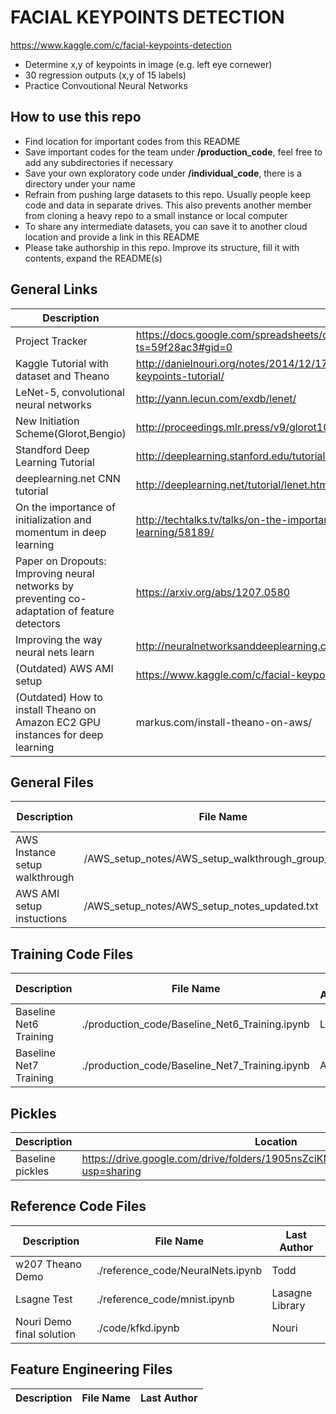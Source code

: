 # FACIAL KEYPOINTS DETECTION

https://www.kaggle.com/c/facial-keypoints-detection

* Determine x,y of keypoints in image (e.g. left eye cornewer)
* 30 regression outputs (x,y of 15 labels)
* Practice Convoutional Neural Networks

## How to use this repo

* Find location for important codes from this README
* Save important codes for the team under **/production_code**, feel free to add any subdirectories if necessary
* Save your own exploratory code under **/individual_code**, there is a directory under your name
* Refrain from pushing large datasets to this repo. Usually people keep code and data in separate drives. This also prevents another member from cloning a heavy repo to a small instance or local computer
* To share any intermediate datasets, you can save it to another cloud location and provide a link in this README
* Please take authorship in this repo. Improve its structure, fill it with contents, expand the README(s)

## General Links

Description | Link
----------- | ----------- 
Project Tracker | https://docs.google.com/spreadsheets/d/1hUc1ZXwqwCgVeIJ2ozXZcG_ftYiB3fTBc4RM1zIZlFA/edit?ts=59f28ac3#gid=0
Kaggle Tutorial with dataset and Theano | http://danielnouri.org/notes/2014/12/17/using-convolutional-neural-nets-to-detect-facial-keypoints-tutorial/
LeNet-5, convolutional neural networks | http://yann.lecun.com/exdb/lenet/
New Initiation Scheme(Glorot,Bengio) | http://proceedings.mlr.press/v9/glorot10a/glorot10a.pdf
Standford Deep Learning Tutorial | http://deeplearning.stanford.edu/tutorial/
deeplearning.net CNN tutorial| http://deeplearning.net/tutorial/lenet.html
On the importance of initialization and momentum in deep learning | http://techtalks.tv/talks/on-the-importance-of-initialization-and-momentum-in-deep-learning/58189/
Paper on Dropouts: Improving neural networks by preventing co-adaptation of feature detectors | https://arxiv.org/abs/1207.0580
Improving the way neural nets learn | http://neuralnetworksanddeeplearning.com/chap3.html
(Outdated) AWS AMI setup | https://www.kaggle.com/c/facial-keypoints-detection#deep-learning-tutorial
(Outdated) How to install Theano on Amazon EC2 GPU instances for deep learning | markus.com/install-theano-on-aws/

## General Files

Description | File Name | Last Author
----------- | ----------- | -----------
AWS Instance setup walkthrough | /AWS_setup_notes/AWS_setup_walkthrough_group_AMI.txt | Legg
AWS AMI setup instuctions | /AWS_setup_notes/AWS_setup_notes_updated.txt | Legg


## Training Code Files

Description | File Name | Last Author
----------- | ----------- | -----------
Baseline Net6 Training | ./production_code/Baseline_Net6_Training.ipynb | Legg
Baseline Net7 Training | ./production_code/Baseline_Net7_Training.ipynb | Alberto


## Pickles

Description | Location
----------- | -----------
Baseline pickles | https://drive.google.com/drive/folders/1905nsZciKMTw2IeH8_9rpGQBAygbTuc6?usp=sharing


## Reference Code Files

Description | File Name | Last Author
----------- | ----------- | -----------
w207 Theano Demo | ./reference_code/NeuralNets.ipynb | Todd 
Lsagne Test | ./reference_code/mnist.ipynb | Lasagne Library
Nouri Demo final solution | ./code/kfkd.ipynb | Nouri 


## Feature Engineering Files

Description | File Name | Last Author
-----|--------|------------





